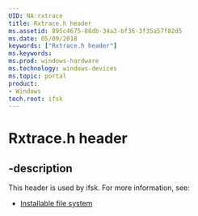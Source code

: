 ```yaml
---
UID: NA:rxtrace
title: Rxtrace.h header
ms.assetid: 895c4675-08db-34a3-bf36-3f35a57f82d5
ms.date: 05/09/2018
keywords: ["Rxtrace.h header"]
ms.keywords: 
ms.prod: windows-hardware
ms.technology: windows-devices
ms.topic: portal
product:
- Windows
tech.root: ifsk
---
```


# Rxtrace.h header


## -description


This header is used by ifsk. For more information, see:

- [Installable file system](../_ifsk/index.md)
